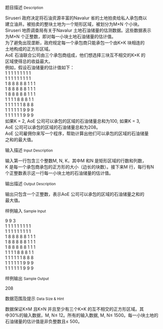 <div class="panel panel-default">
<div class="area-title">
<span>
题目描述
<small>Description</small>
</span></div>
<div class="panel-body">

<p>Siruseri 政府决定将石油资源丰富的Navalur 省的土地拍卖给私人承包商以<br>建立油井。被拍卖的整块土地为一个矩形区域，被划分为M×N 个小块。<br>Siruseri 地质调查局有关于Navalur 土地石油储量的估测数据。这些数据表示<br>为M×N 个正整数，即对每一小块土地石油储量的估计值。<br>为了避免出现垄断，政府规定每一个承包商只能承包一个由K×K 块相连的<br>土地构成的正方形区域。<br>AoE 石油联合公司由三个承包商组成，他们想选择三块互不相交的K×K 的<br>区域使得总的收益最大。<br>例如，假设石油储量的估计值如下：<br>1 1 1 1 1 1 1 1 1<br>1 1 1 1 1 1 1 1 1<br>1 8 8 8 8 8 1 1 1<br>1 8 8 8 8 8 1 1 1<br>1 8 8 8 8 8 1 1 1<br>1 1 1 1 8 8 8 1 1<br>1 1 1 1 1 1 8 8 8<br>1 1 1 1 1 1 9 9 9<br>1 1 1 1 1 1 9 9 9<br>如果K = 2, AoE 公司可以承包的区域的石油储量总和为100, 如果K = 3,<br>AoE 公司可以承包的区域的石油储量总和为208。<br>AoE 公司雇佣你来写一个程序，帮助计算出他们可以承包的区域的石油储量<br>之和的最大值。</p>

</div>
</div>

<div class="panel panel-default">
<div class="area-title">
<span>
输入描述
<small>Input Description</small>
</span></div>
<div class="panel-body">
<p>输入第一行包含三个整数M, N, K，其中M 和N 是矩形区域的行数和列数，<br>K 是每一个承包商承包的正方形的大小（边长的块数）。接下来M 行，每行有N<br>个正整数表示这一行每一小块土地的石油储量的估计值。</p>

</div>
</div>
<div  class="panel panel-default">
<div class="area-title">
<span>
输出描述
<small>Output Description</small>
</span></div>
<div class="panel-body">

<p>输出只包含一个正整数，表示AoE 公司可以承包的区域的石油储量之和的<br />最大值。</p>

</div>
</div>


<div class="panel panel-default">
<div class="area-title">
<span>
样例输入
<small>Sample Input</small>
</span></div>
<div class="panel-body">
<p>9 9 3<br>1 1 1 1 1 1 1 1 1<br>1 1 1 1 1 1 1 1 1<br>1 8 8 8 8 8 1 1 1<br>1 8 8 8 8 8 1 1 1<br>1 8 8 8 8 8 1 1 1<br>1 1 1 1 8 8 8 1 1<br>1 1 1 1 1 1 8 8 8<br>1 1 1 1 1 1 9 9 9<br>1 1 1 1 1 1 9 9 9</p>

</div>
</div>

<div class="panel panel-default">
<div class="area-title">
<span>
样例输出
<small>Sample Output</small>
</span></div>
<div class="panel-body">
<p>208</p>

</div>
</div>

<div class="panel panel-default">
<div class="area-title">
<span>
数据范围及提示
<small>Data Size & Hint</small>
</span></div>
<div class="panel-body">
<p>数据保证K≤M 且K≤N 并且至少有三个K×K 的互不相交的正方形区域。其<br>中30%的输入数据，M, N≤ 12。所有的输入数据, M, N≤ 1500。每一小块土地的<br>石油储量的估计值是非负整数且≤ 500。</p>
</div>
</div>